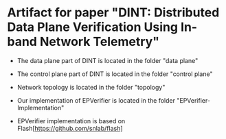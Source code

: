 # Artifact for paper "DINT: Distributed Data Plane Verification Using In-band Network Telemetry"

* The data plane part of DINT is located in the folder "data plane"
* The control plane part of DINT is located in the folder "control plane"
* Network topology is located in the folder "topology"
* Our implementation of EPVerifier is located in the folder "EPVerifier-Implementation"

* EPVerifier implementation is based on Flash[https://github.com/snlab/flash]
